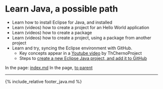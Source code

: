 # Learn Java, a possible path

* Learn how to install Eclipse for Java, and installed
* Learn (videos) how to create a project for an Hello World application
* Learn (videos) how to create a package
* Learn (videos) how to create a project, using a package from another project
* Learn and try, syncing the Eclipse environment with GitHub.
  * Key concepts appear in a [Youtube video](https://www.youtube.com/watch?v=ptK9-CNms98) by ThChernoProject
  * Steps to [create a new Eclipse Java project, and add it to GitHub](eclipse-new-plus-github.md)


In the page: [index.md](index.md)
In the page, [to parent](../index.md)

---

{% include_relative footer_java.md %}